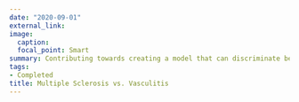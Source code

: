 ```yaml
---
date: "2020-09-01"
external_link: 
image:
  caption: 
  focal_point: Smart
summary: Contributing towards creating a model that can discriminate between Multiple Sclerosis and Vasculitis in children, using structural T1 MRI images of the brain. Handling data preparation and cleaning, and assisting in model building.
tags:
- Completed
title: Multiple Sclerosis vs. Vasculitis
---
```

